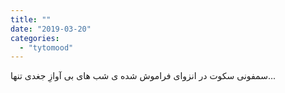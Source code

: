 ```yaml
---
title: ""
date: "2019-03-20"
categories: 
  - "tytomood"
---
```


سمفونی سکوت در انزوای فراموش شده ی شب های بی آوازِ جغدی تنها...
